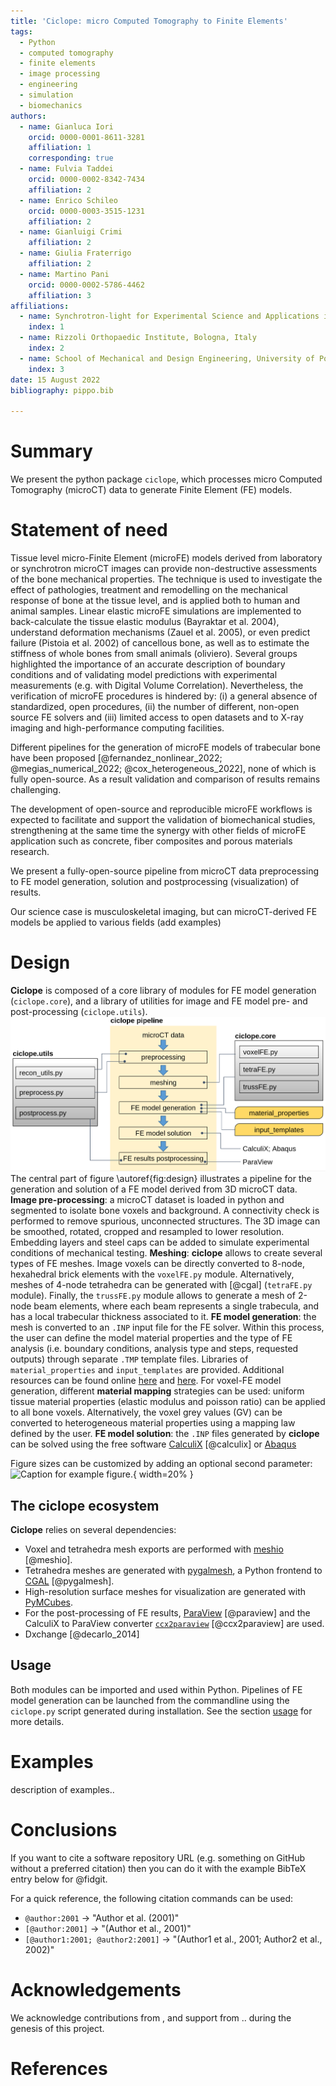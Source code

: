 ```yaml
---
title: 'Ciclope: micro Computed Tomography to Finite Elements'
tags:
  - Python
  - computed tomography
  - finite elements
  - image processing
  - engineering
  - simulation
  - biomechanics
authors:
  - name: Gianluca Iori
    orcid: 0000-0001-8611-3281
    affiliation: 1
	corresponding: true
  - name: Fulvia Taddei
    orcid: 0000-0002-8342-7434
    affiliation: 2
  - name: Enrico Schileo
    orcid: 0000-0003-3515-1231
    affiliation: 2
  - name: Gianluigi Crimi
	affiliation: 2
  - name: Giulia Fraterrigo
    affiliation: 2
  - name: Martino Pani
    orcid: 0000-0002-5786-4462
    affiliation: 3
affiliations:
  - name: Synchrotron-light for Experimental Science and Applications in the Middle East, Jordan
    index: 1
  - name: Rizzoli Orthopaedic Institute, Bologna, Italy
    index: 2
  - name: School of Mechanical and Design Engineering, University of Portsmouth, UK
    index: 3
date: 15 August 2022
bibliography: pippo.bib

---
```


# Summary
We present the python package `ciclope`, which processes micro Computed Tomography (microCT) data to generate Finite Element (FE) models. 

# Statement of need
Tissue level micro-Finite Element (microFE) models derived from laboratory or synchrotron microCT images can provide non-destructive assessments of the bone mechanical properties. The technique is used to investigate the effect of pathologies, treatment and remodelling on the mechanical response of bone at the tissue level, and is applied both to human and animal samples. Linear elastic microFE simulations are implemented to back-calculate the tissue elastic modulus (Bayraktar et al. 2004), understand deformation mechanisms (Zauel et al. 2005), or even predict failure (Pistoia et al. 2002) of cancellous bone, as well as to estimate the stiffness of whole bones from small animals (oliviero). Several groups highlighted the importance of an accurate description of boundary conditions and of validating model predictions with experimental measurements (e.g. with Digital Volume Correlation). Nevertheless, the verification of microFE procedures is hindered by: (i) a general absence of standardized, open procedures, (ii) the number of different, non-open source FE solvers and (iii) limited access to open datasets and to X-ray imaging and high-performance computing facilities.

Different pipelines for the generation of microFE models of trabecular bone have been proposed [@fernandez_nonlinear_2022; @megias_numerical_2022; @cox_heterogeneous_2022], none of which is fully open-source. As a result validation and comparison of results remains challenging.

The development of open-source and reproducible microFE workflows is expected to facilitate and support the validation of biomechanical studies, strengthening at the same time the synergy with other fields of microFE application such as concrete, fiber composites and porous materials research.

We present a fully-open-source pipeline from microCT data preprocessing to FE model generation, solution and postprocessing (visualization) of results.

Our science case is musculoskeletal imaging, but can microCT-derived FE models be applied to various fields (add examples)

# Design
**Ciclope** is composed of a core library of modules for FE model generation (`ciclope.core`), and a library of utilities for image and FE model pre- and post-processing (`ciclope.utils`).
![Design of ciclope, and application to a pipeline for FE model generation from microCT data.\label{fig:design}](./../docs/ciclope_design.png)
The central part of figure \autoref{fig:design} illustrates a pipeline for the generation and solution of a FE model derived from 3D microCT data. **Image pre-processing**: a microCT dataset is loaded in python and segmented to isolate bone voxels and background. A connectivity check is performed to remove spurious, unconnected structures. The 3D image can be smoothed, rotated, cropped and resampled to lower resolution. Embedding layers and steel caps can be added to simulate experimental conditions of mechanical testing. **Meshing**: **ciclope** allows to create several types of FE meshes. Image voxels can be directly converted to 8-node, hexahedral brick elements with the `voxelFE.py` module. Alternatively, meshes of 4-node tetrahedra can be generated with [@cgal] (`tetraFE.py` module). Finally, the `trussFE.py` module allows to generate a mesh of 2-node beam elements, where each beam represents a single trabecula, and has a local trabecular thickness associated to it. **FE model generation**: the mesh is converted to an `.INP` input file for the FE solver. Within this process, the user can define the model material properties and the type of FE analysis (i.e. boundary conditions, analysis type and steps, requested outputs) through separate `.TMP` template files. Libraries of `material_properties` and `input_templates` are provided. Additional resources can be found online [here](https://github.com/calculix/examples) and [here](https://github.com/calculix/mkraska). For voxel-FE model generation, different **material mapping** strategies can be used: uniform tissue material properties (elastic modulus and poisson ratio) can be applied to all bone voxels. Alternatively, the voxel grey values (GV) can be converted to heterogeneous material properties using a mapping law defined by the user. **FE model solution**: the `.INP` files generated by **ciclope** can be solved using the free software [CalculiX](https://github.com/calculix) [@calculix] or [Abaqus](https://www.3ds.com/products-services/simulia/products/abaqus/)

[comment]: <> (bone mineral density BMD through a calibration rule obtained scanning a hydroxyapatite phantom. After this, an empirical law is used to convert local BMD to tissue elastic moduli Bourne_2004; garcia_2008.)
[comment]: <> (The pipeline is composed of the following steps:)
[comment]: <> (1. **microCT image pre-processing**: after reading in python a microCT dataset, the 3D volume can be cropped and aligned according to the desired direction of load, smoothed to remove noise with a Gaussian kernel, and resampled to lower image resolution. A binary mask of the bone tissue is generated thresholding bone voxels. Several global Otsu; Ridler_1978, or local adaptive thresholding ,..., techniques have been proposed Kim 2006. Embedding layers and steel caps can be added to simulate the experimental conditions of mechanical testing.) 

Figure sizes can be customized by adding an optional second parameter:
![Caption for example figure.](figure.png){ width=20% }

## The ciclope ecosystem
**Ciclope** relies on several dependencies:
* Voxel and tetrahedra mesh exports are performed with [meshio](https://github.com/nschloe/meshio) [@meshio].
* Tetrahedra meshes are generated with [pygalmesh](https://github.com/nschloe/pygalmesh), a Python frontend to [CGAL](https://www.cgal.org/) [@pygalmesh].
* High-resolution surface meshes for visualization are generated with [PyMCubes](https://github.com/pmneila/PyMCubes).
* For the post-processing of FE results, [ParaView](https://www.paraview.org/) [@paraview] and the CalculiX to ParaView converter [`ccx2paraview`](https://github.com/calculix/ccx2paraview) [@ccx2paraview] are used.
* Dxchange [@decarlo_2014]

## Usage
Both modules can be imported and used within Python.
Pipelines of FE model generation can be launched from the commandline using the `ciclope.py` script generated during installation. See the section [usage](usage) for more details.

# Examples
description of examples..

# Conclusions
If you want to cite a software repository URL (e.g. something on GitHub without a preferred
citation) then you can do it with the example BibTeX entry below for @fidgit.

For a quick reference, the following citation commands can be used:
- `@author:2001`  ->  "Author et al. (2001)"
- `[@author:2001]` -> "(Author et al., 2001)"
- `[@author1:2001; @author2:2001]` -> "(Author1 et al., 2001; Author2 et al., 2002)"

# Acknowledgements

We acknowledge contributions from , and support from .. during the genesis of this project.

# References